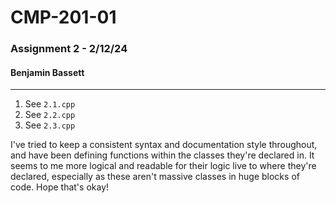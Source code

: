 # CMP-201-01
### Assignment 2 - 2/12/24
#### Benjamin Bassett
___
1. See `2.1.cpp`
2. See `2.2.cpp`
3. See `2.3.cpp`

I've tried to keep a consistent syntax and documentation style throughout, and have been defining functions within the classes they're declared in. It seems to me more logical and readable for their logic live to where they're declared, especially as these aren't massive classes in huge blocks of code. Hope that's okay!